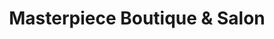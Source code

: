 ---
title: "Masterpiece Boutique & Salon"
url: /ferndale/masterpiece-boutique-and-salon/
shop: clothes
---